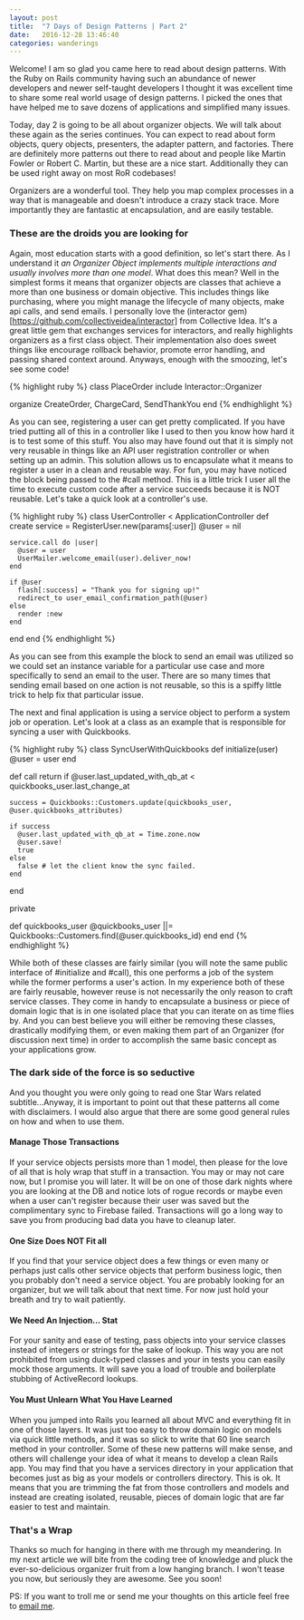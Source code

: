 ```yaml
---
layout: post
title:  "7 Days of Design Patterns | Part 2"
date:   2016-12-28 13:46:40
categories: wanderings
---
```

Welcome! I am so glad you came here to read about design patterns. With the Ruby on Rails community having such an abundance of newer developers and newer self-taught developers I thought it was excellent time to share some real world usage of design patterns. I picked the ones that have helped me to save dozens of applications and simplified many issues.

Today, day 2 is going to be all about organizer objects. We will talk about these again as the series continues. You can expect to read about form objects, query objects, presenters, the adapter pattern, and factories. There are definitely more patterns out there to read about and people like Martin Fowler or Robert C. Martin, but these are a nice start. Additionally they can be used right away on most RoR codebases!

Organizers are a wonderful tool. They help you map complex processes in a way that is manageable and doesn't introduce a crazy stack trace. More importantly
they are fantastic at encapsulation, and are easily testable.

### These are the droids you are looking for

Again, most education starts with a good definition, so let's start there. As I understand it *an Organizer Object implements multiple interactions and usually involves more than one model*. What does this mean? Well in the simplest forms it means that organizer objects are classes that achieve a more than one business or domain objective. This includes things like purchasing, where you might manage the lifecycle of many objects, make api calls, and send emails. I personally love the (interactor gem)[https://github.com/collectiveidea/interactor] from Collective Idea. It's a great little gem that exchanges services for interactors, and really highlights organizers as a first class object. Their implementation also does sweet things like encourage rollback behavior, promote error handling, and passing shared context around. Anyways, enough with the smoozing, let's see some code!

{% highlight ruby %}
class PlaceOrder
  include Interactor::Organizer

  organize CreateOrder, ChargeCard, SendThankYou
end
{% endhighlight %}

As you can see, registering a user can get pretty complicated. If you have tried putting all of this in a controller like I used to then you know how hard it is to test some of this stuff. You also may have found out that it is simply not very reusable in things like an API user registration controller or when setting up an admin. This solution allows us to encapsulate what it means to register a user in a clean and reusable way. For fun, you may have noticed the block being passed to the #call method. This is a little trick I user all the time to execute custom code after a service succeeds because it is NOT reusable. Let's take a quick look at a controller's use.

{% highlight ruby %}
class UserController < ApplicationController
  def create
    service = RegisterUser.new(params[:user])
    @user = nil

    service.call do |user|
      @user = user
      UserMailer.welcome_email(user).deliver_now!
    end

    if @user
      flash[:success] = "Thank you for signing up!"
      redirect_to user_email_confirmation_path(@user)
    else
      render :new
    end
  end
end
{% endhighlight %}

As you can see from this example the block to send an email was utilized so we could set an instance variable for a particular use case and more specifically to send an email to the user. There are so many times that sending email based on one action is not reusable, so this is a spiffy little trick to help fix that particular issue.

The next and final application is using a service object to perform a system job or operation. Let's look at a class as an example that is responsible for syncing a user with Quickbooks.

{% highlight ruby %}
class SyncUserWithQuickbooks
  def initialize(user)
    @user = user
  end

  def call
    return if @user.last_updated_with_qb_at < quickbooks_user.last_change_at

    success = Quickbooks::Customers.update(quickbooks_user, @user.quickbooks_attributes)

    if success
      @user.last_updated_with_qb_at = Time.zone.now
      @user.save!
      true
    else
      false # let the client know the sync failed.
    end
  end

  private

  def quickbooks_user
    @quickbooks_user ||= Quickbooks::Customers.find(@user.quickbooks_id)
  end
end
{% endhighlight %}

While both of these classes are fairly similar (you will note the same public interface of #initialize and #call), this one performs a job of the system while the former performs a user's action. In my experience both of these are fairly reusable, however reuse is not necessarily the only reason to craft service classes. They come in handy to encapsulate a business or piece of domain logic that is in one isolated place that you can iterate on as time flies by. And you can best believe you will either be removing these classes, drastically modifying them, or even making them part of an Organizer (for discussion next time) in order to accomplish the same basic concept as your applications grow.

### The dark side of the force is so seductive
And you thought you were only going to read one Star Wars related subtitle...Anyway, it is important to point out that these patterns all come with disclaimers. I would also argue that there are some good general rules on how and when to use them.

#### Manage Those Transactions
If your service objects persists more than 1 model, then please for the love of all that is holy wrap that stuff in a transaction. You may or may not care now, but I promise you will later. It will be on one of those dark nights where you are looking at the DB and notice lots of rogue records or maybe even when a user can't register because their user was saved but the complimentary sync to Firebase failed. Transactions will go a long way to save you from producing bad data you have to cleanup later.

#### One Size Does NOT Fit all
If you find that your service object does a few things or even many or perhaps just calls other service objects that perform business logic, then you probably don't need a service object. You are probably looking for an organizer, but we will talk about that next time. For now just hold your breath and try to wait patiently.

#### We Need An Injection... Stat
For your sanity and ease of testing, pass objects into your service classes instead of integers or strings for the sake of lookup. This way you are not prohibited from using duck-typed classes and your in tests you can easily mock those arguments. It will save you a load of trouble and boilerplate stubbing of ActiveRecord lookups.

#### You Must Unlearn What You Have Learned
When you jumped into Rails you learned all about MVC and everything fit in one of those layers. It was just too easy to throw domain logic on models via quick little methods, and it was so slick to write that 60 line search method in your controller. Some of these new patterns will make sense, and others will challenge your idea of what it means to develop a clean Rails app. You may find that you have a services directory in your application that becomes just as big as your models or controllers directory. This is ok. It means that you are trimming the fat from those controllers and models and instead are creating isolated, reusable, pieces of domain logic that are far easier to test and maintain.

### That's a Wrap
Thanks so much for hanging in there with me through my meandering. In my next article we will bite from the coding tree of
knowledge and pluck the ever-so-delicious organizer fruit from a low hanging branch. I won't tease you now, but seriously they are awesome. See you soon!

PS: If you want to troll me or send me your thoughts on this article feel free to [email me](mailto:caseyr.provost@gmail.com).
